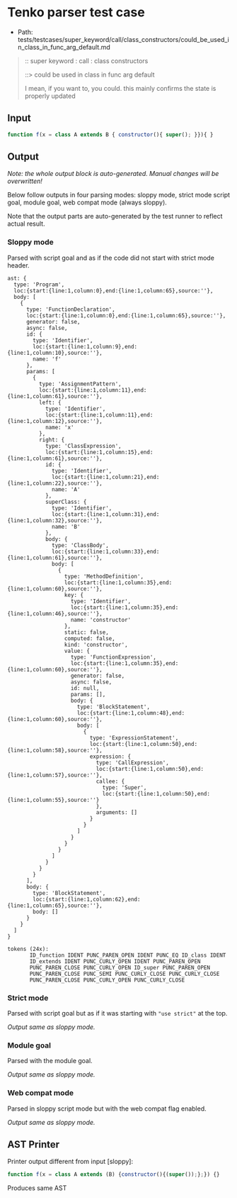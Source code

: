 # Tenko parser test case

- Path: tests/testcases/super_keyword/call/class_constructors/could_be_used_in_class_in_func_arg_default.md

> :: super keyword : call : class constructors
>
> ::> could be used in class in func arg default
>
> I mean, if you want to, you could. this mainly confirms the state is properly updated

## Input

`````js
function f(x = class A extends B { constructor(){ super(); }}){ }
`````

## Output

_Note: the whole output block is auto-generated. Manual changes will be overwritten!_

Below follow outputs in four parsing modes: sloppy mode, strict mode script goal, module goal, web compat mode (always sloppy).

Note that the output parts are auto-generated by the test runner to reflect actual result.

### Sloppy mode

Parsed with script goal and as if the code did not start with strict mode header.

`````
ast: {
  type: 'Program',
  loc:{start:{line:1,column:0},end:{line:1,column:65},source:''},
  body: [
    {
      type: 'FunctionDeclaration',
      loc:{start:{line:1,column:0},end:{line:1,column:65},source:''},
      generator: false,
      async: false,
      id: {
        type: 'Identifier',
        loc:{start:{line:1,column:9},end:{line:1,column:10},source:''},
        name: 'f'
      },
      params: [
        {
          type: 'AssignmentPattern',
          loc:{start:{line:1,column:11},end:{line:1,column:61},source:''},
          left: {
            type: 'Identifier',
            loc:{start:{line:1,column:11},end:{line:1,column:12},source:''},
            name: 'x'
          },
          right: {
            type: 'ClassExpression',
            loc:{start:{line:1,column:15},end:{line:1,column:61},source:''},
            id: {
              type: 'Identifier',
              loc:{start:{line:1,column:21},end:{line:1,column:22},source:''},
              name: 'A'
            },
            superClass: {
              type: 'Identifier',
              loc:{start:{line:1,column:31},end:{line:1,column:32},source:''},
              name: 'B'
            },
            body: {
              type: 'ClassBody',
              loc:{start:{line:1,column:33},end:{line:1,column:61},source:''},
              body: [
                {
                  type: 'MethodDefinition',
                  loc:{start:{line:1,column:35},end:{line:1,column:60},source:''},
                  key: {
                    type: 'Identifier',
                    loc:{start:{line:1,column:35},end:{line:1,column:46},source:''},
                    name: 'constructor'
                  },
                  static: false,
                  computed: false,
                  kind: 'constructor',
                  value: {
                    type: 'FunctionExpression',
                    loc:{start:{line:1,column:35},end:{line:1,column:60},source:''},
                    generator: false,
                    async: false,
                    id: null,
                    params: [],
                    body: {
                      type: 'BlockStatement',
                      loc:{start:{line:1,column:48},end:{line:1,column:60},source:''},
                      body: [
                        {
                          type: 'ExpressionStatement',
                          loc:{start:{line:1,column:50},end:{line:1,column:58},source:''},
                          expression: {
                            type: 'CallExpression',
                            loc:{start:{line:1,column:50},end:{line:1,column:57},source:''},
                            callee: {
                              type: 'Super',
                              loc:{start:{line:1,column:50},end:{line:1,column:55},source:''}
                            },
                            arguments: []
                          }
                        }
                      ]
                    }
                  }
                }
              ]
            }
          }
        }
      ],
      body: {
        type: 'BlockStatement',
        loc:{start:{line:1,column:62},end:{line:1,column:65},source:''},
        body: []
      }
    }
  ]
}

tokens (24x):
       ID_function IDENT PUNC_PAREN_OPEN IDENT PUNC_EQ ID_class IDENT
       ID_extends IDENT PUNC_CURLY_OPEN IDENT PUNC_PAREN_OPEN
       PUNC_PAREN_CLOSE PUNC_CURLY_OPEN ID_super PUNC_PAREN_OPEN
       PUNC_PAREN_CLOSE PUNC_SEMI PUNC_CURLY_CLOSE PUNC_CURLY_CLOSE
       PUNC_PAREN_CLOSE PUNC_CURLY_OPEN PUNC_CURLY_CLOSE
`````

### Strict mode

Parsed with script goal but as if it was starting with `"use strict"` at the top.

_Output same as sloppy mode._

### Module goal

Parsed with the module goal.

_Output same as sloppy mode._

### Web compat mode

Parsed in sloppy script mode but with the web compat flag enabled.

_Output same as sloppy mode._

## AST Printer

Printer output different from input [sloppy]:

````js
function f(x = class A extends (B) {constructor(){(super());};}) {}
````

Produces same AST
